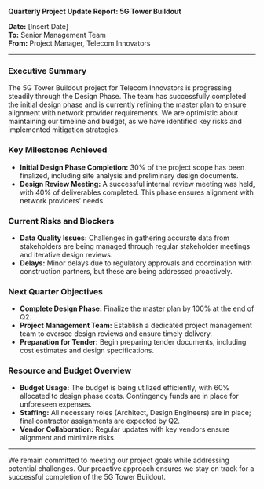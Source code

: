 

**Quarterly Project Update Report: 5G Tower Buildout**

**Date:** [Insert Date]  
**To:** Senior Management Team  
**From:** Project Manager, Telecom Innovators  

---

### Executive Summary

The 5G Tower Buildout project for Telecom Innovators is progressing steadily through the Design Phase. The team has successfully completed the initial design phase and is currently refining the master plan to ensure alignment with network provider requirements. We are optimistic about maintaining our timeline and budget, as we have identified key risks and implemented mitigation strategies.

### Key Milestones Achieved

- **Initial Design Phase Completion:** 30% of the project scope has been finalized, including site analysis and preliminary design documents.
- **Design Review Meeting:** A successful internal review meeting was held, with 40% of deliverables completed. This phase ensures alignment with network providers' needs.

### Current Risks and Blockers

- **Data Quality Issues:** Challenges in gathering accurate data from stakeholders are being managed through regular stakeholder meetings and iterative design reviews.
- **Delays:** Minor delays due to regulatory approvals and coordination with construction partners, but these are being addressed proactively.

### Next Quarter Objectives

- **Complete Design Phase:** Finalize the master plan by 100% at the end of Q2.
- **Project Management Team:** Establish a dedicated project management team to oversee design reviews and ensure timely delivery.
- **Preparation for Tender:** Begin preparing tender documents, including cost estimates and design specifications.

### Resource and Budget Overview

- **Budget Usage:** The budget is being utilized efficiently, with 60% allocated to design phase costs. Contingency funds are in place for unforeseen expenses.
- **Staffing:** All necessary roles (Architect, Design Engineers) are in place; final contractor assignments are expected by Q2.
- **Vendor Collaboration:** Regular updates with key vendors ensure alignment and minimize risks.

---

We remain committed to meeting our project goals while addressing potential challenges. Our proactive approach ensures we stay on track for a successful completion of the 5G Tower Buildout.